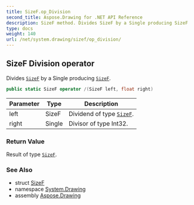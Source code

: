```yaml
---
title: SizeF.op_Division
second_title: Aspose.Drawing for .NET API Reference
description: SizeF method. Divides SizeF by a Single producing SizeF
type: docs
weight: 140
url: /net/system.drawing/sizef/op_division/
---
```

## SizeF Division operator

Divides [`SizeF`](../) by a Single producing [`SizeF`](../).

```csharp
public static SizeF operator /(SizeF left, float right)
```

| Parameter | Type | Description |
| --- | --- | --- |
| left | SizeF | Dividend of type [`SizeF`](../). |
| right | Single | Divisor of type Int32. |

### Return Value

Result of type [`SizeF`](../).

### See Also

* struct [SizeF](../)
* namespace [System.Drawing](../../sizef/)
* assembly [Aspose.Drawing](../../../)


